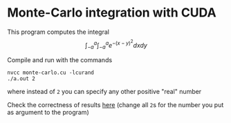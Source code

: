 # Monte-Carlo integration with CUDA
This program computes the integral $$\int_{-a}^{a} \int_{-a}^{a} e^{-(x-y)^2}dxdy$$

Compile and run with the commands  

```
nvcc monte-carlo.cu -lcurand
./a.out 2
```
where instead of `2` you can specify any other positive "real" number

Check the correctness of results [here](<https://www.wolframalpha.com/input/?i=int+exp(-(x+-+y)%5E2)+dx+dy,+x+from+-2+to+2,+y+from+-2+to+2>) (change all `2`s for the number you put as argument to the program)

